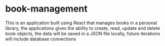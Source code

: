 # book-management
This is an application built using React that manages books in a personal library, the applications gives the ability to create, read, update and delete book objects, the data will be saved in a JSON file locally, future iterations will include database connections 
